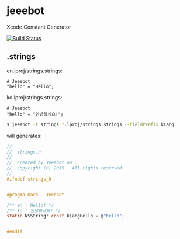 # jeeebot
Xcode Constant Generator

[![Build Status](https://travis-ci.org/jeeeyul/jeeebot.svg)](https://travis-ci.org/jeeeyul/jeeebot)


## .strings

en.lproj/strings.strings:
```
# Jeeebot
"hello" = "Hello";
```

ko.lproj/strings.strings:
```
# Jeeebot
"hello" = "안녕하세요!";
```

```bash
$ jeeebot -t strings *.lproj/strings.strings --fieldPrefix kLang
```

will generates:

```h
//
//  strings.h
//
//  Created by Jeeebot on .
//  Copyright (c) 2015 . All rights reserved.
//
#ifndef strings_h


#pragma mark - Jeeebot

/** en : Hello! */
/** ko : 안녕하세요! */
static NSString* const kLangHello = @"hello";


#endif

```
